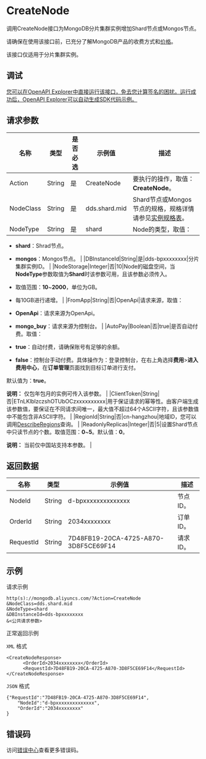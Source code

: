 # CreateNode

调用CreateNode接口为MongoDB分片集群实例增加Shard节点或Mongos节点。

请确保在使用该接口前，已充分了解MongoDB产品的收费方式和[价格](https://www.alibabacloud.com/zh/product/apsaradb-for-mongodb/pricing)。

该接口仅适用于分片集群实例。

## 调试

[您可以在OpenAPI Explorer中直接运行该接口，免去您计算签名的困扰。运行成功后，OpenAPI Explorer可以自动生成SDK代码示例。](https://api.aliyun.com/#product=Dds&api=CreateNode&type=RPC&version=2015-12-01)

## 请求参数

|名称|类型|是否必选|示例值|描述|
|--|--|----|---|--|
|Action|String|是|CreateNode|要执行的操作，取值：**CreateNode**。 |
|NodeClass|String|是|dds.shard.mid|Shard节点或Mongos节点的规格，规格详情请参见[实例规格表](~~57141~~)。 |
|NodeType|String|是|shard|Node的类型，取值：

 -   **shard**：Shrad节点。
-   **mongos**：Mongos节点。 |
|DBInstanceId|String|是|dds-bpxxxxxxxx|分片集群实例ID。 |
|NodeStorage|Integer|否|10|Node的磁盘空间，当**NodeType**参数取值为**Shard**时该参数可用，且该参数必须传入。

 -   取值范围：**10**~**2000**，单位为GB。
-   每10GB进行递增。 |
|FromApp|String|否|OpenApi|请求来源，取值：

 -   **OpenApi**：请求来源为OpenApi。
-   **mongo\_buy**：请求来源为控制台。 |
|AutoPay|Boolean|否|true|是否自动付费。取值：

 -   **true**：自动付费，请确保账号有足够的余额。
-   **false**：控制台手动付费。具体操作为：登录控制台，在右上角选择**费用**\>**进入费用中心**，在**订单管理**页面找到目标订单进行支付。

 默认值为：**true**。

 **说明：** 仅包年包月的实例可传入该参数。 |
|ClientToken|String|否|ETnLKlblzczshOTUbOCzxxxxxxxxxx|用于保证请求的幂等性。由客户端生成该参数值，要保证在不同请求间唯一，最大值不超过64个ASCII字符，且该参数值中不能包含非ASCII字符。 |
|RegionId|String|否|cn-hangzhou|地域ID，您可以调用[DescribeRegions](~~61933~~)查询。 |
|ReadonlyReplicas|Integer|否|5|设置Shard节点中只读节点的个数。取值范围：**0**~**5**。默认值：**0**。

 **说明：** 当前仅中国站支持本参数。 |

## 返回数据

|名称|类型|示例值|描述|
|--|--|---|--|
|NodeId|String|d-bpxxxxxxxxxxxxxx|节点ID。 |
|OrderId|String|2034xxxxxxxx|订单ID。 |
|RequestId|String|7D48FB19-20CA-4725-A870-3D8F5CE69F14|请求ID。 |

## 示例

请求示例

```
http(s)://mongodb.aliyuncs.com/?Action=CreateNode
&NodeClass=dds.shard.mid
&NodeType=shard
&DBInstanceId=dds-bpxxxxxxxx
&<公共请求参数>
```

正常返回示例

`XML` 格式

```
<CreateNodeResponse>
	  <OrderId>2034xxxxxxxx</OrderId>
	  <RequestId>7D48FB19-20CA-4725-A870-3D8F5CE69F14</RequestId>
</CreateNodeResponse>
```

`JSON` 格式

```
{"RequestId":"7D48FB19-20CA-4725-A870-3D8F5CE69F14",
	"NodeId":"d-bpxxxxxxxxxxxxxx",
	"OrderId":"2034xxxxxxxx"
}
```

## 错误码

访问[错误中心](https://error-center.alibabacloud.com/status/product/Dds)查看更多错误码。

